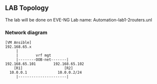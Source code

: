 ## LAB Topology
The lab will be done on EVE-NG
Lab name: Automation-lab1-2routers.unl

### Network diagram
```
[VM Ansible]
192.168.65.x
     |
     |        vrf mgt
     |--------OOB-net-------|
192.168.65.101        192.168.65.102
    [R1]                   [R2]
  10.0.0.1              10.0.0.2/24
     |----------------------|
```
